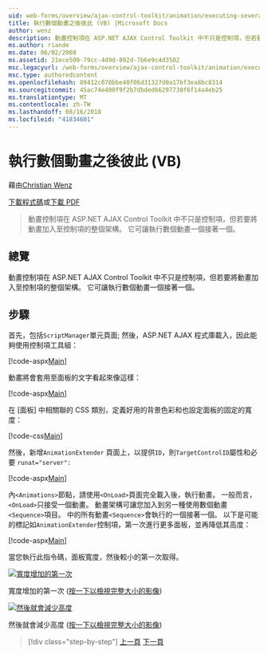 ```yaml
---
uid: web-forms/overview/ajax-control-toolkit/animation/executing-several-animations-after-each-other-vb
title: 執行數個動畫之後彼此 (VB) |Microsoft Docs
author: wenz
description: 動畫控制項在 ASP.NET AJAX Control Toolkit 中不只是控制項，但若要將動畫加入至控制項的整個架構。 它可讓執行 severa...
ms.author: riande
ms.date: 06/02/2008
ms.assetid: 21ece509-79cc-4d9d-892d-7b6e9c4d3502
msc.legacyurl: /web-forms/overview/ajax-control-toolkit/animation/executing-several-animations-after-each-other-vb
msc.type: authoredcontent
ms.openlocfilehash: 89412c078bbe40f06d31327d0a17bf3ea8bc8314
ms.sourcegitcommit: 45ac74e400f9f2b7dbded66297730f6f14a4eb25
ms.translationtype: MT
ms.contentlocale: zh-TW
ms.lasthandoff: 08/16/2018
ms.locfileid: "41834601"
---
```

<a name="executing-several-animations-after-each-other-vb"></a>執行數個動畫之後彼此 (VB)
====================
藉由[Christian Wenz](https://github.com/wenz)

[下載程式碼](http://download.microsoft.com/download/f/9/a/f9a26acd-8df4-4484-8a18-199e4598f411/Animation3.vb.zip)或[下載 PDF](http://download.microsoft.com/download/6/7/1/6718d452-ff89-4d3f-a90e-c74ec2d636a3/animation3VB.pdf)

> 動畫控制項在 ASP.NET AJAX Control Toolkit 中不只是控制項，但若要將動畫加入至控制項的整個架構。 它可讓執行數個動畫一個接著一個。


## <a name="overview"></a>總覽

動畫控制項在 ASP.NET AJAX Control Toolkit 中不只是控制項，但若要將動畫加入至控制項的整個架構。 它可讓執行數個動畫一個接著一個。

## <a name="steps"></a>步驟

首先，包括`ScriptManager`單元頁面; 然後，ASP.NET AJAX 程式庫載入，因此能夠使用控制項工具組：

[!code-aspx[Main](executing-several-animations-after-each-other-vb/samples/sample1.aspx)]

動畫將會套用至面板的文字看起來像這樣：

[!code-aspx[Main](executing-several-animations-after-each-other-vb/samples/sample2.aspx)]

在 [面板] 中相關聯的 CSS 類別，定義好用的背景色彩和也設定面板的固定的寬度：

[!code-css[Main](executing-several-animations-after-each-other-vb/samples/sample3.css)]

然後，新增`AnimationExtender` 頁面上，以提供`ID`，則`TargetControlID`屬性和必要 `runat="server":`

[!code-aspx[Main](executing-several-animations-after-each-other-vb/samples/sample4.aspx)]

內`<Animations>`節點，請使用`<OnLoad>`頁面完全載入後，執行動畫。 一般而言，`<OnLoad>`只接受一個動畫。 動畫架構可讓您加入到另一種使用數個動畫`<Sequence>`項目。 中的所有動畫`<Sequence>`會執行的一個接著一個。 以下是可能的標記如`AnimationExtender`控制項，第一次進行更多面板，並再降低其高度：

[!code-aspx[Main](executing-several-animations-after-each-other-vb/samples/sample5.aspx)]

當您執行此指令碼，面板寬度，然後較小的第一次取得。


[![寬度增加的第一次](executing-several-animations-after-each-other-vb/_static/image2.png)](executing-several-animations-after-each-other-vb/_static/image1.png)

寬度增加的第一次 ([按一下以檢視完整大小的影像](executing-several-animations-after-each-other-vb/_static/image3.png))


[![然後就會減少高度](executing-several-animations-after-each-other-vb/_static/image5.png)](executing-several-animations-after-each-other-vb/_static/image4.png)

然後就會減少高度 ([按一下以檢視完整大小的影像](executing-several-animations-after-each-other-vb/_static/image6.png))

> [!div class="step-by-step"]
> [上一頁](executing-several-animations-at-the-same-time-vb.md)
> [下一頁](animation-depending-on-a-condition-vb.md)
